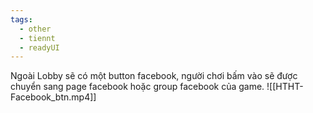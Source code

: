 ```yaml
---
tags:
  - other
  - tiennt
  - readyUI
---
```

Ngoài Lobby sẽ có một button facebook, người chơi bấm vào sẽ được chuyển sang page facebook hoặc group facebook của game.
![[HTHT-Facebook_btn.mp4]]